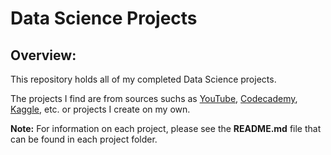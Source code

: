 # Data Science Projects

## Overview: 
This repository holds all of my completed Data Science projects. 

The projects I find are from sources suchs as [YouTube](https://www.youtube.com/playlist?list=PLDbYWbpE4MFEODQaSlVeQaY7Q5NlQUVXA), [Codecademy](https://www.codecademy.com/learn), [Kaggle](https://www.kaggle.com/), etc. or projects I create on my own.

**Note:** For information on each project, please see the **README.md** file that can be found in each project folder.
